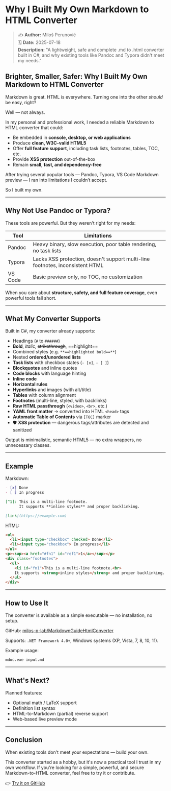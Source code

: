 # Why I Built My Own Markdown to HTML Converter

> ✍️ **Author:** Miloš Perunović  
> 🗓️ **Date:** 2025-07-18  
> **Description:** "A lightweight, safe and complete .md to .html converter built in C#, and why existing tools like Pandoc and Typora didn't meet my needs."

## Brighter, Smaller, Safer: Why I Built My Own Markdown to HTML Converter

Markdown is great. HTML is everywhere. Turning one into the other *should* be easy, right?

Well — not always.

In my personal and professional work, I needed a reliable Markdown to HTML converter that could:

- Be embedded in **console, desktop, or web applications**
- Produce **clean, W3C-valid HTML5**
- Offer **full feature support**, including task lists, footnotes, tables, TOC, etc.
- Provide **XSS protection** out-of-the-box
- Remain **small, fast, and dependency-free**

After trying several popular tools — Pandoc, Typora, VS Code Markdown preview — I ran into limitations I couldn’t accept.

So I built my own.

---

## Why Not Use Pandoc or Typora?

These tools are powerful. But they weren't right for my needs:

| Tool    | Limitations                                                                   |
| ------- | ----------------------------------------------------------------------------- |
| Pandoc  | Heavy binary, slow execution, poor table rendering, no task lists             |
| Typora  | Lacks XSS protection, doesn't support multi-line footnotes, inconsistent HTML |
| VS Code | Basic preview only, no TOC, no customization                                  |

When you care about **structure, safety, and full feature coverage**, even powerful tools fall short.

---

## What My Converter Supports

Built in C#, my converter already supports:

- Headings (`#` to `######`)
- **Bold**, *italic*, ~~strikethrough~~, ==highlight==
- Combined styles (e.g. `**==highlighted bold==**`)
- Nested **ordered/unordered lists**
- **Task lists** with checkbox states (`- [x]`, `- [ ]`)
- **Blockquotes** and inline quotes
- **Code blocks** with language hinting
- **Inline code**
- **Horizontal rules**
- **Hyperlinks** and images (with alt/title)
- **Tables** with column alignment
- **Footnotes** (multi-line, styled, with backlinks)
- **Raw HTML passthrough** (`<video>`, `<br>`, etc.)
- **YAML front matter** → converted into HTML `<head>` tags
- **Automatic Table of Contents** via `[TOC]` marker
- 🛡️ **XSS protection** — dangerous tags/attributes are detected and sanitized

Output is minimalistic, semantic HTML5 — no extra wrappers, no unnecessary classes.

---

## Example

Markdown:

```md
- [x] Done
- [ ] In progress

[^1]: This is a multi-line footnote.  
      It supports **inline styles** and proper backlinking.

[link](https://example.com)
```

HTML:

```html
<ul>
  <li><input type="checkbox" checked> Done</li>
  <li><input type="checkbox"> In progress</li>
</ul>
<p><sup><a href="#fn1" id="ref1">1</a></sup></p>
<div class="footnotes">
  <ul>
    <li id="fn1">This is a multi-line footnote.<br>
    It supports <strong>inline styles</strong> and proper backlinking. <a href="#ref1" class="footnote-backref">↩</a></li>
  </ul>
</div>
```

---

## How to Use It

The converter is available as a simple executable — no installation, no setup.

GitHub: [milos-p-lab/MarkdownGuideHtmlConverter](https://github.com/milos-p-lab/MarkdownGuideHtmlConverter)

Supports: `.NET Framework 4.0+`, Windows systems (XP, Vista, 7, 8, 10, 11).

Example usage:

```bash
mdoc.exe input.md
```

---

## What's Next?

Planned features:

- Optional math / LaTeX support
- Definition list syntax
- HTML-to-Markdown (partial) reverse support
- Web-based live preview mode

---

## Conclusion

When existing tools don't meet your expectations — build your own.

This converter started as a hobby, but it's now a practical tool I trust in my own workflow. If you're looking for a simple, powerful, and secure Markdown-to-HTML converter, feel free to try it or contribute.

👉 [Try it on GitHub](https://github.com/milos-p-lab/MarkdownGuideHtmlConverter)
